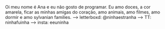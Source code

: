 Oi meu nome é Ana e eu não gosto de programar.
Eu amo doces, a cor amarela, ficar as minhas amigas do coração, amo animais, amo filmes, amo dormir e amo sylvanian families.
--> letterboxd: @ninhaestranha
--> TT: ninhafuinha
--> insta: eeuninha
